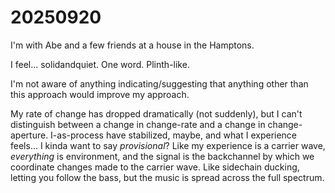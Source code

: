 # 20250920

I'm with Abe and a few friends at a house in the Hamptons.

I feel... solidandquiet. One word. Plinth-like.

I'm not aware of anything indicating/suggesting that anything other than this approach would improve my approach.

My rate of change has dropped dramatically (not suddenly), but I can't distinguish between a change in change-rate and a change in change-aperture. I-as-process have stabilized, maybe, and what I experience feels... I kinda want to say _provisional_? Like my experience is a carrier wave, _everything_ is environment, and the signal is the backchannel by which we coordinate changes made to the carrier wave. Like sidechain ducking, letting you follow the bass, but the music is spread across the full spectrum.
